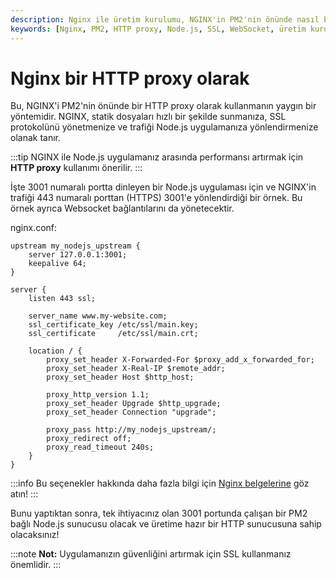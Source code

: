 ```yaml
---
description: Nginx ile üretim kurulumu, NGINX'in PM2'nin önünde nasıl bir HTTP proxy olarak kullanılacağını açıklamaktadır. Bu rehber, NGINX ile Node.js uygulamanıza daha güvenli ve hızlı bir erişim sağlamanızı kolaylaştıracaktır.
keywords: [Nginx, PM2, HTTP proxy, Node.js, SSL, WebSocket, üretim kurulumu]
---
```


# Nginx bir HTTP proxy olarak

Bu, NGINX'i PM2'nin önünde bir HTTP proxy olarak kullanmanın yaygın bir yöntemidir. NGINX, statik dosyaları hızlı bir şekilde sunmanıza, SSL protokolünü yönetmenize ve trafiği Node.js uygulamanıza yönlendirmenize olanak tanır.

:::tip
NGINX ile Node.js uygulamanız arasında performansı artırmak için **HTTP proxy** kullanımı önerilir.
:::

İşte 3001 numaralı portta dinleyen bir Node.js uygulaması için ve NGINX'in trafiği 443 numaralı porttan (HTTPS) 3001'e yönlendirdiği bir örnek. Bu örnek ayrıca Websocket bağlantılarını da yönetecektir.

nginx.conf:

```
upstream my_nodejs_upstream {
    server 127.0.0.1:3001;
    keepalive 64;
}

server {
    listen 443 ssl;
    
    server_name www.my-website.com;
    ssl_certificate_key /etc/ssl/main.key;
    ssl_certificate     /etc/ssl/main.crt;
   
    location / {
    	proxy_set_header X-Forwarded-For $proxy_add_x_forwarded_for;
        proxy_set_header X-Real-IP $remote_addr;
    	proxy_set_header Host $http_host;
        
    	proxy_http_version 1.1;
    	proxy_set_header Upgrade $http_upgrade;
    	proxy_set_header Connection "upgrade";
        
    	proxy_pass http://my_nodejs_upstream/;
    	proxy_redirect off;
    	proxy_read_timeout 240s;
    }
}
```

:::info
Bu seçenekler hakkında daha fazla bilgi için [Nginx belgelerine](http://nginx.org/en/docs/http/websocket.html) göz atın!
:::

Bunu yaptıktan sonra, tek ihtiyacınız olan 3001 portunda çalışan bir PM2 bağlı Node.js sunucusu olacak ve üretime hazır bir HTTP sunucusuna sahip olacaksınız!

:::note
**Not:** Uygulamanızın güvenliğini artırmak için SSL kullanmanız önemlidir. 
:::